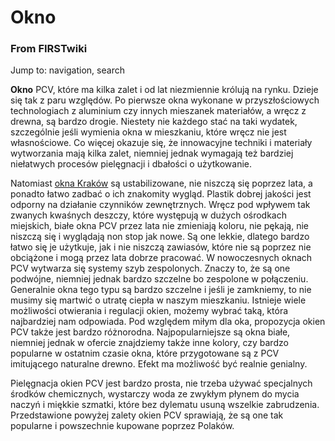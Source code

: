 

# Okno

### From FIRSTwiki

Jump to: navigation, search

**Okno** PCV, które ma kilka zalet i od lat niezmiennie królują na rynku. Dzieje się tak z paru względów. Po pierwsze okna wykonane w przyszłościowych technologiach z aluminium czy innych mieszanek materiałów, a wręcz z drewna, są bardzo drogie. Niestety nie każdego stać na taki wydatek, szczególnie jeśli wymienia okna w mieszkaniu, które wręcz nie jest własnościowe. Co więcej okazuje się, że innowacyjne techniki i materiały wytworzania mają kilka zalet, niemniej jednak wymagają też bardziej niełatwych procesów pielęgnacji i dbałości o użytkowanie. 

Natomiast [okna Kraków](http://www.dom-plex.pl/okna.html "http://www.dom-
plex.pl/okna.html" ) są ustabilizowane, nie niszczą się poprzez lata, a
ponadto łatwo zadbać o ich znakomity wygląd. Plastik dobrej jakości jest
odporny na działanie czynników zewnętrznych. Wręcz pod wpływem tak zwanych
kwaśnych deszczy, które występują w dużych ośrodkach miejskich, białe okna PCV
przez lata nie zmieniają koloru, nie pękają, nie niszczą się i wyglądają non
stop jak nowe. Są one lekkie, dlatego bardzo łatwo się je użytkuje, jak i nie
niszczą zawiasów, które nie są poprzez nie obciążone i mogą przez lata dobrze
pracować. W nowoczesnych oknach PCV wytwarza się systemy szyb zespolonych.
Znaczy to, że są one podwójne, niemniej jednak bardzo szczelne bo zespolone w
połączeniu. Generalnie okna tego typu są bardzo szczelne i jeśli je zamkniemy,
to nie musimy się martwić o utratę ciepła w naszym mieszkaniu. Istnieje wiele
możliwości otwierania i regulacji okien, możemy wybrać taką, która najbardziej
nam odpowiada. Pod względem miłym dla oka, propozycja okien PCV także jest
bardzo różnorodna. Najpopularniejsze są okna białe, niemniej jednak w ofercie
znajdziemy także inne kolory, czy bardzo popularne w ostatnim czasie okna,
które przygotowane są z PCV imitującego naturalne drewno. Efekt ma możliwość
być realnie genialny.

Pielęgnacja okien PCV jest bardzo prosta, nie trzeba używać specjalnych
środków chemicznych, wystarczy woda ze zwykłym płynem do mycia naczyń i
miękkie szmatki, które bez dylematu usuną wszelkie zabrudzenia. Przedstawione
powyżej zalety okien PCV sprawiają, że są one tak popularne i powszechnie
kupowane poprzez Polaków.

